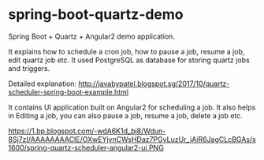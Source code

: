 # spring-boot-quartz-demo
Spring Boot + Quartz + Angular2 demo application. 

It explains how to schedule a cron job, how to pause a job, resume a job, edit quartz job etc. 
It used PostgreSQL as database for storing quartz jobs and triggers.

Detailed explanation: http://javabypatel.blogspot.sg/2017/10/quartz-scheduler-spring-boot-example.html

It contains UI application built on Angular2 for scheduling a job.
It also helps in Editing a job, you can also pause a job, resume a job, delete a job etc.

https://1.bp.blogspot.com/-wdA6K1d_bj8/Wdun-8Sj7zI/AAAAAAAACIE/OXwEYjvnCWsHDaz7PGyLuzUr_jAiR6JagCLcBGAs/s1600/spring-quartz-scheduler-angular2-ui.PNG
